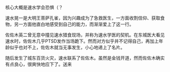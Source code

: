  核心大概是速水学会恐惧（？

速水晃一是大明王菩萨孔雀，因为兴趣成为了急救医生，一方面收割信仰、获取食物，另一方面他直白地感受到自己的能力，而渐渐爱上了这一行。

佐佐木英二曾无意中撞见速水猎食现场，并称为速水学医的契机。在东城医大看见速水时，佐佐木几乎PTSD发作当场跪下。然而对方似乎并不记得自己，再加上年龄似乎也对不上，佐佐木就当无事发生，小心地递上了名片。

随后发生了城东百货火灾，速水联系了佐佐木。虽然是金钱开道，然而佐佐木确实有点良心，很爽快地应下了。送来